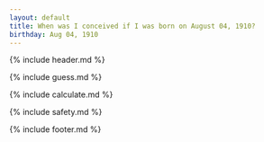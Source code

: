 ```yaml
---
layout: default
title: When was I conceived if I was born on August 04, 1910?
birthday: Aug 04, 1910
---
```


{% include header.md %}

{% include guess.md %}

{% include calculate.md %}

{% include safety.md %}

{% include footer.md %}



